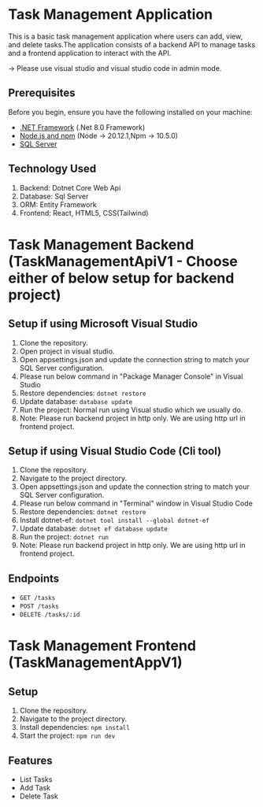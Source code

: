 # Task Management Application
This is a basic task management application where users can add, view, and delete tasks.The application consists of a backend API to manage tasks and a frontend application to interact with the API.

-> Please use visual studio and visual studio code in admin mode.

## Prerequisites

Before you begin, ensure you have the following installed on your machine:

- [.NET Framework](https://dotnet.microsoft.com/en-us/download/dotnet) (.Net 8.0 Framework)
- [Node.js and npm](https://nodejs.org/) (Node -> 20.12.1,Npm -> 10.5.0)
- [SQL Server](https://www.microsoft.com/en-us/sql-server/sql-server-downloads)

## Technology Used
1. Backend: Dotnet Core Web Api
2. Database: Sql Server
3. ORM: Entity Framework
4. Frontend: React, HTML5, CSS(Tailwind)

# Task Management Backend (TaskManagementApiV1 - Choose either of below setup for backend project)

## Setup if using Microsoft Visual Studio
1. Clone the repository.
2. Open project in visual studio.
3. Open appsettings.json and update the connection string to match your SQL Server configuration.
4. Please run below command in "Package Manager Console" in Visual Studio
5. Restore dependencies: `dotnet restore`
6. Update database: `database update`
7. Run the project: Normal run using Visual studio which we usually do.
8. Note: Please run backend project in http only. We are using http url in frontend project.

## Setup if using Visual Studio Code (Cli tool)
1. Clone the repository.
2. Navigate to the project directory.
3. Open appsettings.json and update the connection string to match your SQL Server configuration.
4. Please run below command in "Terminal" window in Visual Studio Code
5. Restore dependencies: `dotnet restore`
6. Install dotnet-ef: `dotnet tool install --global dotnet-ef`
7. Update database: `dotnet ef database update`
8. Run the project: `dotnet run`
9. Note: Please run backend project in http only. We are using http url in frontend project.

## Endpoints
- `GET /tasks`
- `POST /tasks`
- `DELETE /tasks/:id`

# Task Management Frontend (TaskManagementAppV1)

## Setup
1. Clone the repository.
2. Navigate to the project directory.
3. Install dependencies: `npm install`
4. Start the project: `npm run dev`

## Features
- List Tasks
- Add Task
- Delete Task
